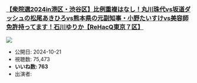 ### [【衆院選2024in港区・渋谷区】比例重複はなし！丸川珠代vs坂道ダッシュの松尾あきひろvs熊本県の元副知事・小野たいすけvs美容師免許持ってます！石川ゆりか【ReHacQ東京７区】](https://www.youtube.com/watch?v=-mqgWtXrzeY)
[![](https://img.youtube.com/vi/-mqgWtXrzeY/sddefault.jpg)](https://www.youtube.com/watch?v=-mqgWtXrzeY)
-   公開日: 2024-10-21
-   視聴数: 75,473
-   **いいね数: 763**
-   出演者: 
